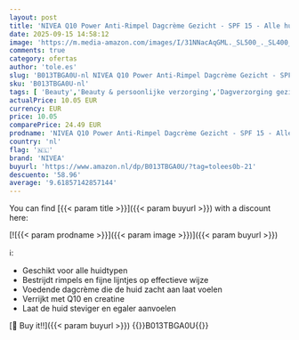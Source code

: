 ```yaml
---
layout: post
title: 'NIVEA Q10 Power Anti-Rimpel Dagcrème Gezicht - SPF 15 - Alle huidtypen - Crème Met Q10 en Creatine - Gezichtsverzorging - 50 ml'
date: 2025-09-15 14:58:12
image: 'https://m.media-amazon.com/images/I/31NNacAqGML._SL500_._SL400_.jpg'
comments: true
category: ofertas
author: 'tole.es'
slug: 'B013TBGA0U-nl NIVEA Q10 Power Anti-Rimpel Dagcrème Gezicht - SPF 15 -...'
sku: 'B013TBGA0U-nl'
tags: [ 'Beauty','Beauty & persoonlijke verzorging','Dagverzorging gezicht','Gezichtsverzorgingsproducten','Huidverzorging','Vochtinbrengende middelen voor gezicht','nivea','🇳🇱', ]
actualPrice: 10.05 EUR
currency: EUR
price: 10.05
comparePrice: 24.49 EUR
prodname: 'NIVEA Q10 Power Anti-Rimpel Dagcrème Gezicht - SPF 15 - Alle huidtypen - Crème Met Q10 en Creatine - Gezichtsverzorging - 50 ml'
country: 'nl'
flag: '🇳🇱'
brand: 'NIVEA'
buyurl: 'https://www.amazon.nl/dp/B013TBGA0U/?tag=tolees0b-21'
descuento: '58.96'
average: '9.61857142857144'
---
```


You can find [{{< param title >}}]({{< param buyurl >}}) with a discount here:

[![{{< param prodname >}}]({{< param image >}})]({{< param buyurl >}})

ℹ️:

- Geschikt voor alle huidtypen
- Bestrijdt rimpels en fijne lijntjes op effectieve wijze
- Voedende dagcrème die de huid zacht aan laat voelen
- Verrijkt met Q10 en creatine
- Laat de huid steviger en egaler aanvoelen

[🛒 Buy it!!]({{< param buyurl >}})
{{<world>}}B013TBGA0U{{</world>}}
